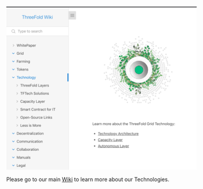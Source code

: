 ![](img/tech_intro.png)

Please go to our main [Wiki](tfgrid:grid_home) to learn more about our Technologies.